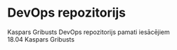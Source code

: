# DevOps repozitorijs
Kaspars Gribusts DevOps repozitorijs pamati iesācējiem\
18.04
Kaspars Gribusts